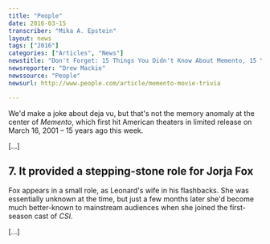```yaml
---
title: "People"
date: 2016-03-15
transcriber: "Mika A. Epstein"
layout: news
tags: ["2016"]
categories: ["Articles", "News"]
newstitle: "Don't Forget: 15 Things You Didn't Know About Memento, 15 Years Later"
newsreporter: "Drew Mackie"
newssource: "People"
newsurl: http://www.people.com/article/memento-movie-trivia

---
```


We'd make a joke about deja vu, but that's not the memory anomaly at the center of _Memento_, which first hit American theaters in limited release on March 16, 2001 – 15 years ago this week.

[...]

## 7. It provided a stepping-stone role for Jorja Fox

Fox appears in a small role, as Leonard's wife in his flashbacks. She was essentially unknown at the time, but just a few months later she'd become much better-known to mainstream audiences when she joined the first-season cast of _CSI_.

[...]
